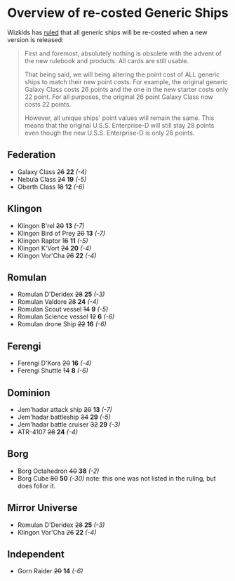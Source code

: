 # Overview of re-costed Generic Ships

Wizkids has [ruled](http://win.wizkids.com/bb/viewtopic.php?f=24&t=14209&sid=30bd8ea591196c3ba0c22ac722bbf37a) that all generic ships will be re-costed when a new version is released:

> First and foremost, absolutely nothing is obsolete with the advent of the new rulebook and products. All cards are still usable.
> 
> That being said, we will being altering the point cost of ALL generic ships to match their new point costs. For example, the original generic Galaxy Class costs 26 points and the one in the new starter costs only 22 point. For all purposes, the original 26 point Galaxy Class now costs 22 points.
> 
> However, all unique ships' point values will remain the same. This means that the original U.S.S. Enterprise-D will still stay 28 points even though the new U.S.S. Enterprise-D is only 26 points.


## Federation
* Galaxy Class ~~26~~ **22** *(-4)*
* Nebula Class ~~24~~ **19** *(-5)*
* Oberth Class ~~18~~ **12** *(-6)*

## Klingon

* Klingon B'rel ~~20~~ **13** *(-7)*
* Klingon Bird of Prey ~~20~~ **13** *(-7)*
* Klingon Raptor ~~16~~ **11** *(-5)*
* Klingon K'Vort ~~24~~ **20** *(-4)*
* Klingon Vor'Cha ~~26~~ **22** *(-4)*

## Romulan
* Romulan D'Deridex ~~28~~ **25** *(-3)*
* Romulan Valdore ~~28~~ **24** *(-4)*
* Romulan Scout vessel ~~14~~ **9** *(-5)*
* Romulan Science vessel ~~12~~ **6** *(-6)*
* Romulan drone Ship ~~22~~ **16** *(-6)*

## Ferengi
* Ferengi D'Kora ~~20~~ **16** *(-4)*
* Ferengi Shuttle ~~14~~ **8** *(-6)*

## Dominion
* Jem'hadar attack ship ~~20~~ **13** *(-7)*
* Jem'hadar battleship ~~34~~ **29** *(-5)*
* Jem'hadar battle cruiser ~~32~~ **29** *(-3)*
* ATR-4107 ~~28~~ **24** *(-4)*

## Borg
* Borg Octahedron ~~40~~ **38** *(-2)*
* Borg Cube ~~80~~ **50** *(-30)* note: this one was not listed in the ruling, but does follor it.

## Mirror Universe
* Romulan D'Deridex ~~28~~ **25** *(-3)*
* Klingon Vor'Cha ~~26~~ **22** *(-4)*

## Independent
* Gorn Raider ~~20~~ **14** *(-6)*
